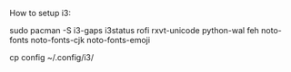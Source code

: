 How to setup i3:

sudo pacman -S i3-gaps i3status rofi rxvt-unicode python-wal feh noto-fonts noto-fonts-cjk noto-fonts-emoji

cp config ~/.config/i3/ 
